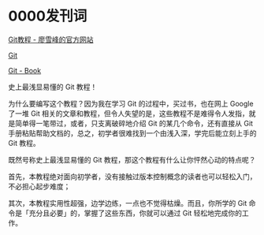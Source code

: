 # 0000发刊词

[Git教程 - 廖雪峰的官方网站](https://www.liaoxuefeng.com/wiki/896043488029600)

[Git](https://git-scm.com/)

[Git - Book](https://git-scm.com/book/zh/v2)

史上最浅显易懂的 Git 教程！

为什么要编写这个教程？因为我在学习 Git 的过程中，买过书，也在网上 Google 了一堆 Git 相关的文章和教程，但令人失望的是，这些教程不是难得令人发指，就是简单得一笔带过，或者，只支离破碎地介绍 Git 的某几个命令，还有直接从 Git 手册粘贴帮助文档的，总之，初学者很难找到一个由浅入深，学完后能立刻上手的 Git 教程。

既然号称史上最浅显易懂的 Git 教程，那这个教程有什么让你怦然心动的特点呢？

首先，本教程绝对面向初学者，没有接触过版本控制概念的读者也可以轻松入门，不必担心起步难度；

其次，本教程实用性超强，边学边练，一点也不觉得枯燥。而且，你所学的 Git 命令是「充分且必要」的，掌握了这些东西，你就可以通过 Git 轻松地完成你的工作。

